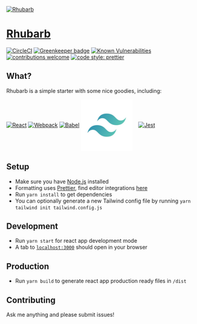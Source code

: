 [![Rhubarb](https://raw.githubusercontent.com/cdunnnnnnn/rhubarb-landing-page/master/src/img/social-preview.jpg?token=AAOM3MD6563RS6242VDFGT2434A5E)](https://getrhubarb.org)

# [Rhubarb](https://getrhubarb.org)

[![CircleCI](https://circleci.com/gh/cdunnnnnnn/rhubarb/tree/master.svg?style=svg)](https://circleci.com/gh/cdunnnnnnn/rhubarb/tree/master) [![Greenkeeper badge](https://badges.greenkeeper.io/cdunnnnnnn/rhubarb.svg)](https://greenkeeper.io/) [![Known Vulnerabilities](https://snyk.io/test/github/cdunnnnnnn/rhubarb/badge.svg?targetFile=package.json)](https://snyk.io/test/github/cdunnnnnnn/rhubarb?targetFile=package.json) [![contributions welcome](https://img.shields.io/badge/contributions-welcome-brightgreen.svg?style=flat)](https://github.com/dwyl/esta/issues) [![code style: prettier](https://img.shields.io/badge/code_style-prettier-ff69b4.svg?style=flat-square)](https://github.com/prettier/prettier)

## What?

Rhubarb is a simple starter with some nice goodies, including:

<p align="left">
<a href="https://reactjs.org/"><img src="https://upload.wikimedia.org/wikipedia/commons/thumb/a/a7/React-icon.svg/1280px-React-icon.svg.png" valign="middle" width="164" alt="React" /></a>
<a href="https://webpack.js.org/"><img src="https://raw.githubusercontent.com/webpack/media/master/logo/icon.png" valign="middle" width="100" alt="Webpack" /></a>
<a href="https://babeljs.io/"><img src="https://d33wubrfki0l68.cloudfront.net/7a197cfe44548cc1a3f581152af70a3051e11671/78df8/img/babel.svg" valign="middle" width="200" alt="Babel" /></a>
<a href="https://tailwindcss.com/"><img src="https://raw.githubusercontent.com/github/explore/882462b8ecc337fd9c9b2572bc463a1cbc88fb6a/topics/tailwind/tailwind.png" valign="middle" width="136" alt="TailwindCSS" /></a>
&nbsp;&nbsp;&nbsp;<a href="https://jestjs.io/"><img src="https://seeklogo.com/images/J/jest-logo-F9901EBBF7-seeklogo.com.png" valign="middle" width="82" alt="Jest" /></a>
</p>

## Setup

- Make sure you have [Node.js](https://nodejs.org/) installed
- Formatting uses [Prettier](https://prettier.io/), find editor integrations [here](https://prettier.io/docs/en/editors.html)
- Run `yarn install` to get dependencies
- You can optionally generate a new Tailwind config file by running `yarn tailwind init tailwind.config.js`

## Development

- Run `yarn start` for react app development mode
- A tab to [`localhost:3000`](localhost:3000) should open in your browser

## Production

- Run `yarn build` to generate react app production ready files in `/dist`

## Contributing

Ask me anything and please submit issues!
